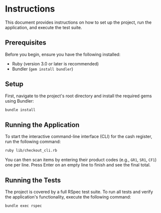 # Instructions

This document provides instructions on how to set up the project, run the application, and execute the test suite.

## Prerequisites

Before you begin, ensure you have the following installed:
- Ruby (version 3.0 or later is recommended)
- Bundler (`gem install bundler`)

## Setup

First, navigate to the project's root directory and install the required gems using Bundler:

```bash
bundle install
```

## Running the Application

To start the interactive command-line interface (CLI) for the cash register, run the following command:

```bash
ruby lib/checkout_cli.rb
```

You can then scan items by entering their product codes (e.g., `GR1`, `SR1`, `CF1`) one per line. Press Enter on an empty line to finish and see the final total.

## Running the Tests

The project is covered by a full RSpec test suite. To run all tests and verify the application's functionality, execute the following command:

```bash
bundle exec rspec
```